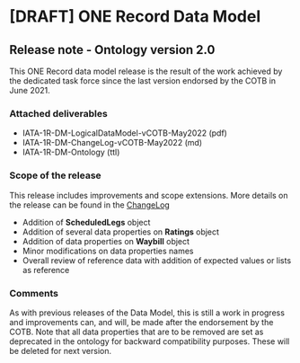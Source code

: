 # [DRAFT] ONE Record Data Model

## Release note - Ontology version 2.0


This ONE Record data model release is the result of the work achieved by the dedicated task force since the last version endorsed by the COTB in June 2021.

### Attached deliverables
* IATA-1R-DM-LogicalDataModel-vCOTB-May2022 (pdf)
* IATA-1R-DM-ChangeLog-vCOTB-May2022 (md)
* IATA-1R-DM-Ontology (ttl)

### Scope of the release
This release includes improvements and scope extensions. More details on the release can be found in the [ChangeLog](https://github.com/IATA-Cargo/ONE-Record/blob/clambert-update2022/May-2022-standard-forCOTBendorsement/Data-Model/IATA-1R-DM-ChangeLog-vCOTB-May2022.md)

* Addition of **ScheduledLegs** object
* Addition of several data properties on **Ratings** object
* Addition of data properties on **Waybill** object
* Minor modifications on data properties names
* Overall review of reference data with addition of expected values or lists as reference

### Comments
As with previous releases of the Data Model, this is still a work in progress and improvements can, and will, be made after the endorsement by the COTB. Note that all data properties that are to be removed are set as deprecated in the ontology for backward compatibility purposes. These will be deleted for next version.


